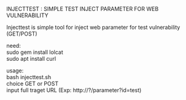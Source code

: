 INJECTTEST : SIMPLE TEST INJECT PARAMETER FOR WEB VULNERABILITY

Injecttest is simple tool for inject web parameter for test vulnerability (GET/POST)

need:<br>
sudo gem install lolcat<br>
sudo apt install curl<br>

usage:<br>
bash injecttest.sh<br>
choice GET or POST<br>
input full traget URL (Exp: http://?/parameter?id=test)
